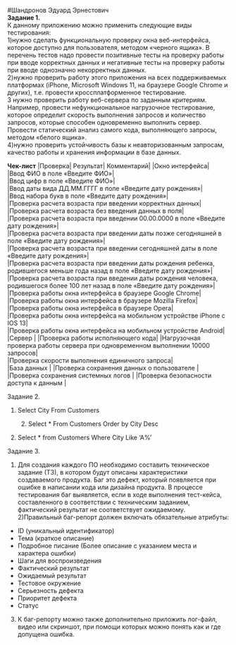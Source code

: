 #Шандронов Эдуард Эрнестович  
**Задание 1.**  
К данному приложению можно применить следующие виды тестирования:  
1)нужно сделать функциональную проверку окна веб-интерфейса, которое доступно для пользователя, методом «черного ящика». В перечень тестов надо провести  позитивные тесты на проверку работы при вводе корректных данных  и негативные тесты на проверку работы при вводе однозначно некорректных данных.  
2)нужно проверить работу этого приложения на всех поддерживаемых платформах (iPhone, Microsoft Windows 11, на браузере Google Chrome и других), т.е. провести кроссплатформенное тестирование.  
3 нужно проверить работу веб-сервера по заданным критериям. Например, провести нефункциональное нагрузочное тестирование, которое определит скорость выполнения запросов и количество запросов, которые способен одновременно выполнить сервер. Провести статический анализ самого кода, выполняющего запросы,  методом «белого ящика».  
4)нужно проверить устойчивость базы к неавторизованным запросам,  качество работы и хранения информации в базе данных.  

**Чек-лист**
|Проверка|	Результат|	Комментарий|
|Окно интерфейса|		
|Ввод ФИО в поле «Введите ФИО»|		
|Ввод цифр в поле «Введите ФИО»|		
|Ввод даты вида ДД.ММ.ГГГГ в поле «Введите дату рождения»|		
|Ввод набора букв в поле «Введите дату рождения»|		
|Проверка расчета возраста при введении корректных данных|		
|Проверка расчета возраста без введения данных в поля|		
|Проверка расчета возраста при введении 00.00.0000 в поле «Введите дату рождения»|		
|Проверка расчета возраста при введении даты позже сегодняшней в поле «Введите дату рождения»|		
|Проверка расчета возраста при введении сегодняшней даты в поле «Введите дату рождения»|		
|Проверка расчета возраста при введении даты рождения ребенка, родившегося меньше года назад в поле «Введите дату рождения»|		
|Проверка расчета возраста при введении даты рождения человека, родившегося более 100 лет назад в поле «Введите дату рождения»|		
|Проверка работы окна интерфейса в браузере Google Chrome|		
|Проверка работы окна интерфейса в браузере Mozilla Firefox|		
|Проверка работы окна интерфейса в браузере Opera|		
|Проверка работы окна интерфейса на мобильном устройстве iPhone с IOS 13|		
|Проверка работы окна интерфейса на мобильном устройстве Android|		
|Сервер		|
|Проверка работы исполняющего кода|	
|Нагрузочная проверка работы сервера при одновременном выполнении 10000 запросов|		
|Проверка скорости выполнения единичного запроса|		
|База данных		|
|Проверка сохранения данных о пользователе	|	
|Проверка сохранения системных логов		|
|Проверка безопасности доступа к данным		|


Задание 2.
1)	Select City From Customers

       2)  Select * From Customers
Order by City Desc

3)	Select * from Customers
Where City Like ‘A%’

Задание 3.
1) Для создания каждого ПО  необходимо составить техническое задание (ТЗ), в котором будут описаны характеристики  создаваемого продукта. Баг  это дефект, который появляется при ошибке в написании кода или дизайна продукта.
В процессе тестирования баг выявляется, если в ходе выполнения тест-кейса, составленного в соответствии с техническим заданием, фактический результат не соответствует ожидаемому.
2)Правильный баг-репорт должен включать обязательные атрибуты:
- ID (уникальный идентификатор)
- Тема (краткое описание)
- Подробное писание (Более описание с указанием места и характера ошибки)
- Шаги для воспроизведения 
- Фактический результат
- Ожидаемый результат
- Тестовое окружение
- Серьезность дефекта
- Приоритет дефекта
- Статус
3) К баг-репорту можно также дополнительно приложить лог-файл, видео или скриншот, при помощи которых можно понять как и где допущена ошибка.






